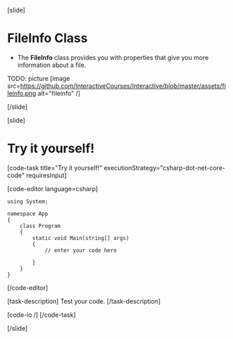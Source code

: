 [slide]
# FileInfo Class
- The **FileInfo** class provides you with properties that give you more information about a file.


TODO: picture
[image src=https://github.com/InteractiveCourses/Interactive/blob/master/assets/fileinfo.png alt="fileinfo" /]


[/slide]



[slide]
# Try it yourself!

[code-task title="Try it yourself!" executionStrategy="csharp-dot-net-core-code" requiresInput]

[code-editor language=csharp]
```
using System;

namespace App
{
    class Program
    {
        static void Main(string[] args)
        {
		    // enter your code here
		    
		}
	}
}
```
[/code-editor]

[task-description]
Test your code.
[/task-description]

[code-io /]
[/code-task]


[/slide]


